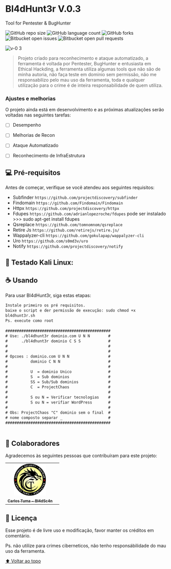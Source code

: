 # Bl4dHunt3r V.0.3
 Tool for Pentester & BugHunter

<!---Esses são exemplos. Veja https://shields.io para outras pessoas ou para personalizar este conjunto de escudos. Você pode querer incluir dependências, status do projeto e informações de licença aqui--->

![GitHub repo size](https://img.shields.io/github/repo-size/iuricode/README-template?style=for-the-badge)
![GitHub language count](https://img.shields.io/github/languages/count/iuricode/README-template?style=for-the-badge)
![GitHub forks](https://img.shields.io/github/forks/iuricode/README-template?style=for-the-badge)
![Bitbucket open issues](https://img.shields.io/bitbucket/issues/iuricode/README-template?style=for-the-badge)
![Bitbucket open pull requests](https://img.shields.io/bitbucket/pr-raw/iuricode/README-template?style=for-the-badge)

<!---<img src="bl4dsc4n.jpge" alt="bl4dsc4n"--->
![v-0 3](https://user-images.githubusercontent.com/13341724/171964187-477fe547-be8b-483f-835f-1d6402274a0c.PNG)


> Projeto criado para reconhecimento e ataque automatizado, a ferramenta é voltada por Pentester, BugHunter e entusiasta em Ethical Hackding, a ferramenta utiliza  algumas tools que não são de minha autoria, não faça teste em dominio sem permissão, não me responsabilizo pelo mau uso da ferramenta, toda e qualquer utilização para o crime é de inteira responsabilidade de quem utiliza.

### Ajustes e melhorias

O projeto ainda está em desenvolvimento e as próximas atualizações serão voltadas nas seguintes tarefas:

- [ ] Desempenho
- [ ] Melhorias de Recon 
- [ ] Ataque Automatizado
- [ ] Reconhecimento de InfraEstrutura


## 💻 Pré-requisitos

Antes de começar, verifique se você atendeu aos seguintes requisitos:

* Subfinder `https://github.com/projectdiscovery/subfinder`
* Findomain `https://github.com/Findomain/Findomain`
* Httpx `https://github.com/projectdiscovery/httpx`
* Fdupes `https://github.com/adrianlopezroche/fdupes` pode ser instalado >>> sudo apt-get install fdupes
* Qsreplace `https://github.com/tomnomnom/qsreplace`
* Retire Js `https://github.com/retirejs/retire.js/`
* Wappalyzer-cli `https://github.com/gokulapap/wappalyzer-cli`
* Uro `https://github.com/s0md3v/uro`
* Notify `https://github.com/projectdiscovery/notify`

## 🚀 Testado Kali Linux:

## ☕ Usando <Bl4dH4nt3r>

Para usar Bl4dHunt3r, siga estas etapas:

```
Instale primeiro os pré requisitos.
baixe o script e der permissão de execução: sudo chmod +x bl4dhunt3r.sh
Ps. execute como root
 
##############################################
# Use: ./bl4dhunt3r dominio.com U N N        #
#      ./bl4dhunt3r dominio C S S            #
#                                            #
#                                            #
# Opcoes : dominio.com U N N                 #
#          dominio C N N                     #
#                                            #
#          U  = dominio Unico                #
#          S  = Sub dominios                 #
#          SS = Sub/Sub dominios             #
#          C  = ProjectChaos                 #
#                                            #
#          S ou N = Verificar tecnologias    #
#          S ou N = verifiar WordPress       #
#                                            #
# Obs: ProjectChaos "C" dominio sem o final  #
# nome composto separar _                    #
##############################################
  
```

## 🤝 Colaboradores

Agradecemos às seguintes pessoas que contribuíram para este projeto:

<table>
  <tr>
    <td align="center">
      <a href="#">
        <img src="bl4dsc4n.jpeg" width="100px;" alt="Carlos Tuma - Bl4dSc4n"/><br>
        <sub>
          <b>Carlos Tuma - Bl4dSc4n</b>
        </sub>
      </a>
    </td>
    <td align="center">
  </tr>
</table>


## 📝 Licença

Esse projeto é de livre uso e modificação, favor manter os créditos em comentário.
 
Ps. não utilize para crimes ciberneticos, não tenho responsábilidade do mau uso da ferramenta.

[⬆ Voltar ao topo](#nome-do-projeto)<br>

